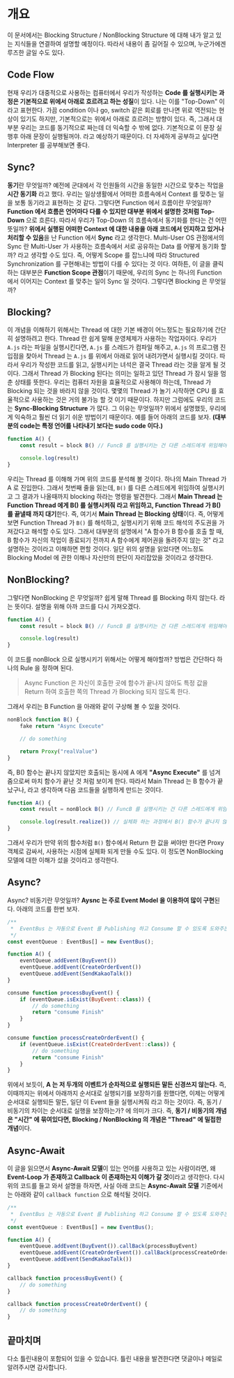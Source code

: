 # 개요

이 문서에서는 Blocking Structure / NonBlocking Structure 에 대해 내가 알고 있는 지식들을 연결하여 설명할 예정이다. 따라서 내용이 좀 길어질 수 있으며, 누군가에겐 루즈한 글일 수도 있다. 

## Code Flow

현재 우리가 대중적으로 사용하는 컴퓨터에서 우리가 작성하는 **Code 를 실행시키는 과정은 기본적으로 위에서 아래로 흐르려고 하는 성질**이 있다. 나는 이를 "Top-Down" 이라고 표현한다. 
가끔 condition 이나 go, switch 같은 회로를 만나면 위로 역전되는 현상이 있기도 하지만, 기본적으로는 위에서 아래로 흐르려는 방향이 있다. 즉, 그래서 대부분 우리는 코드를 동기적으로 짜는데 더 익숙할 수 밖에 없다. 
기본적으로 이 문장 실행후 아래 문장이 실행될꺼야. 라고 예상하기 때문이다. 더 자세하게 공부하고 싶다면 Interpreter 를 공부해보면 좋다.

## Sync?

**동기**란 무엇일까? 예전에 군대에서 각 인원들의 시간을 동일한 시간으로 맞추는 작업을 **시간 동기화** 라고 했다. 우리는 일상생활에서 어떠한 흐름속에서 Context 를 맞추는 일을 보통 동기라고 표현하는 것 같다. 
그렇다면 Function 에서 흐름이란 무엇일까? **Function 에서 흐름은 언어마다 다를 수 있지만 대부분 위에서 설명한 것처럼 Top-Down** 으로 흐른다. 따라서 우리가 Top-Down 의 흐름속에서 동기화를 한다는 건 어떤 뜻일까?
**위에서 실행된 어떠한 Context 에 대한 내용을 아래 코드에서 인지하고 있거나 처리할 수 있음**을 난 Function 에서 **Sync** 라고 생각한다. Multi-User OS 관점에서의 Sync 란 Multi-User 가 사용하는 흐름속에서 서로 공유하는 Data 를 어떻게 동기화 할까? 라고 생각할 수도 있다. 
즉, 어떻게 Scope 를 잡느냐에 따라 Structured Synchronization 를 구현해내는 방법이 다를 수 있다는 것 이다. 여하튼, 이 글을 클릭하는 대부분은 **Function Scope 관점**이기 때문에, 우리의 Sync 는 하나의 Function 에서 이어지는 Context 를 맞추는 일이 Sync 일 것이다. 
그렇다면 Blocking 은 무엇일까?

## Blocking?

이 개념을 이해하기 위해서는 Thread 에 대한 기본 배경이 어느정도는 필요하기에 간단히 설명하려고 한다. Thread 란 쉽게 말해 운영체제가 사용하는 작업자이다. 
우리가 `A.js` 라는 파일을 실행시킨다면, `A.js` 를 스레드가 컴파일 해주고, `A.js` 의 프로그램 진입점을 찾아서 Thread 는 `A.js` 를 위에서 아래로 읽어 내려가면서 실행시킬 것이다. 따라서 우리가 작성한 코드를 읽고, 실행시키는 녀석은 결국 Thread 
라는 것을 알게 될 것이다. 그래서 Thread 가 Blocking 된다는 의미는 일하고 있던 Thread 가 잠시 일을 멈춘 상태를 뜻한다. 우리는 컴퓨터 자원을 효율적으로 사용해야 하는데, Thread 가 Blocking 되는 것을 바라지 않을 것이다. 몇몇의 Thread 가 놀기 시작하면 CPU 를 효율적으로 사용하는 것은 
거의 불가능 할 것 이기 때문이다. 하지만 그럼에도 우리의 코드는 **Sync-Blocking Structure** 가 많다. 그 이유는 무엇일까? 위에서 설명했듯, 우리에게 익숙하고 훨씬 더 읽기 쉬운 방법이기 때문이다. 예를 들어 아래의 코드를 보자. **(대부분의 code는 특정 언어를 나타내기 보다는 sudo code 이다.)**

```js
function A() {
    const result = block B() // FuncB 를 실행시키는 건 다른 스레드에게 위임해야 함.

    console.log(result)
}
```

우리는 Thread 를 이해해 가며 위의 코드를 분석해 볼 것이다. 하나의 Main Thread 가 A 로 진입한다. 그래서 첫번째 줄을 읽는데, `B()` 를 다른 스레드에게 위임하여 실행시키고 그 결과가 나올때까지 blocking 하라는 명령을 발견한다. 
그래서 **Main Thread 는 Function Thread 에게 B() 를 실행시켜줘 라고 위임하고, Function Thread 가 B() 를 끝낼때 까지 대기**한다. 즉, 여기서 **Main Thread 는 Blocking 상태**이다. 즉, 어떻게 보면 Function Thread 가 `B()` 를 해석하고, 실행시키기 위해 코드 해석의 주도권을 가져갔다고 해석할 수도 있다. 
그래서 대부분의 설명에서 "A 함수가 B 함수를 호출 할 때, B 함수가 자신의 작업이 종료되기 전까지 A 함수에게 제어권을 돌려주지 않는 것" 라고 설명하는 것이라고 이해하면 편할 것이다. 일단 위의 설명을 읽었다면 어느정도 Blocking Model 에 관한 이해나 자신만의 판단이 자리잡았을 것이라고 생각한다.

## NonBlocking?

그렇다면 NonBlocking 은 무엇일까? 쉽게 말해 Thread 를 Blocking 하지 않는다. 라는 뜻이다. 설명을 위해 아까 코드를 다시 가져오겠다.

```js
function A() {
    const result = block B() // FuncB 를 실행시키는 건 다른 스레드에게 위임해야 함.

    console.log(result)
}
```

이 코드를 nonBlock 으로 실행시키기 위해서는 어떻게 해야할까? 방법은 간단하다 하나의 Rule 을 정하며 된다.

> Async Function 은 자신이 호출한 곳에 함수가 끝나지 않아도 특정 값을 Return 하여 호출한 쪽의 Thread 가 Blocking 되지 않도록 한다.

그래서 우리는 B Function 을 아래와 같이 구상해 볼 수 있을 것이다.

```js
nonBlock function B() {
    fake return "Async Execute"

    // do something

    return Proxy("realValue")
}
```

즉, B() 함수는 끝나지 않았지만 호출되는 동시에 A 에게 **"Async Execute"** 를 넘겨 줌으로써 마치 함수가 끝난 것 처럼 보이게 한다. 따라서 Main Thread 는 B 함수가 끝났구나, 
라고 생각하며 다음 코드들을 실행하게 만드는 것이다.

```js
function A() {
    const result = nonBlock B() // FuncB 를 실행시키는 건 다른 스레드에게 위임해야 함.

    console.log(result.realize()) // 실체화 하는 과정에서 B() 함수가 끝나지 않았다면 Blocking 이 발생할 수 있음.
}
```

그래서 우리가 만약 위의 함수처럼 `B()` 함수에서 Return 한 값을 써야만 한다면 Proxy 객체로 감싸서, 사용하는 시점에 실체화 되게 만들 수도 있다. 이 정도면 NonBlocking 모델에 대한 이해가 섰을 것이라고 생각한다.

## Async?

Async? 비동기란 무엇일까? **Aysnc 는 주로 Event Model 을 이용하여 많이 구현**된다. 아래의 코드를 한번 보자.

```js
/**
 *  EventBus 는 자동으로 Event 를 Publishing 하고 Consume 할 수 있도록 도와주는 프레임워크이다.
 */
const eventQueue : EventBus[] = new EventBus();

function A() {
    eventQueue.addEvent(BuyEvent())
    eventQueue.addEvent(CreateOrderEvent())
    eventQueue.addEvent(SendKakaoTalk())
}

consume function processBuyEvent() {
    if (eventQueue.isExist(BuyEvent::class)) {
        // do something
        return "consume Finish"
    }
}

consume function processCreateOrderEvent() {
    if (eventQueue.isExist(CreateOrderEvent::class)) {
        // do something
        return "consume Finish"
    }
}
```

위에서 보듯이, **A 는 저 두개의 이벤트가 순차적으로 실행되든 말든 신경쓰지 않는다.** 즉, 이때까지는 위에서 아래까지 순서대로 실행되기를 보장하기를 원했다면, 이제는 어떻게 순서대로 실행되든 말든, 일단 이 Event 들을 실행시켜줘 라고 하는 것이다. 즉, 동기 / 비동기의 차이는 순서대로 실행을 보장하는가? 에 의미가 크다. 즉, **동기 / 비동기의 개념은 "시간" 에 묶여있다면, Blocking / NonBlocking 의 개념은 "Thread" 에 밀접한 개념**이다. 

## Async-Await

이 글을 읽으면서 **Async-Await 모델**이 있는 언어를 사용하고 있는 사람이라면, 왜 **Event-Loop 가 존재하고 Callback 이 존재하는지 이해가 갈 것**이라고 생각한다. 다시 위의 코드를 들고 와서 설명을 하자면, 사실 아래 코드는 **Async-Await 모델** 기준에서는 아래와 같이 `callback function` 으로 해석될 것이다.

```js
/**
 *  EventBus 는 자동으로 Event 를 Publishing 하고 Consume 할 수 있도록 도와주는 프레임워크이다.
 */
const eventQueue : EventBus[] = new EventBus();

function A() {
    eventQueue.addEvent(BuyEvent()).callBack(processBuyEvent)
    eventQueue.addEvent(CreateOrderEvent()).callBack(processCreateOrderEvent)
    eventQueue.addEvent(SendKakaoTalk())
}

callback function processBuyEvent() {
    // do something
}

callback function processCreateOrderEvent() {
    // do something
}
```

## 끝마치며

다소 틀린내용이 포함되어 있을 수 있습니다. 틀린 내용을 발견한다면 댓글이나 메일로 알려주시면 감사합니다.